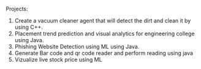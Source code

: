 Projects:
1. Create a vacuum cleaner agent that will detect the dirt and clean it by using C++.
2. Placement trend prediction and visual analytics for engineering college using Java.
3. Phishing Website Detection using ML using Java.
4. Generate Bar code and qr code reader and perform reading using java
5. Vizualize live stock price using ML